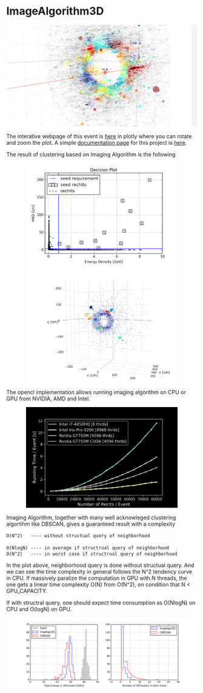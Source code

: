 # ImageAlgorithm3D

<p align="center">
<img src="../plot/dis_pu200.png" width="800">
</p>

The interative webpage of this event is [here](https://plot.ly/%7Ezihengchen/18/) in plotly where you can rotate and zoom the plot. A  simple [documentation page](https://galleryziheng.wordpress.com/2017/12/08/gpu-acceleration-of-imaging-algorithm/) for this project is [here](https://galleryziheng.wordpress.com/2017/12/08/gpu-acceleration-of-imaging-algorithm/).


The result of clustering based on Imaging Algorithm is the following
<p align="center">
<img src="../plot/readme_decision.png" width="400">
<img src="../plot/readme_eventdisplay.png" width="400">
</p>

The opencl implementation allows running imaging algorithm on CPU or GPU from NVIDIA, AMD and Intel.
<p align="center">
<img src="../plot/test_final.png" width="400">
</p>

Imaging Algorithm, together with many well acknowleged clustering algortihm like DBSCAN, gives a guaranteed result with a complexity

```
O(N^2)   ---- without structual query of neighborhood

O(NlogN) ---- in average if structrual query of neighborhood
O(N^2)   ---- in worst case if structrual query of neighborhood
```

In the plot above, neighborhood query is done without structual query. And we can see the time complexity in general follows the N^2 tendency curve in CPU. If massively paralize the computation in GPU with N threads, the one gets a linear time complexity O(N) from O(N^2), on condition that N < GPU_CAPACITY.

If with structral query, one should expect time consumption as O(NlogN) on CPU and O(logN) on GPU.

<p align="center">
<img src="../plot/result_energy.png" width="800">
</p>


